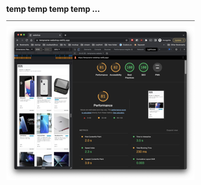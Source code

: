 ## temp temp temp temp …
---
![store](https://github.com/mrmakr/temp-webshop/blob/main/lighthouse.png?raw=true)
